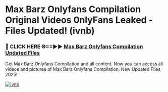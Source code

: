 # Max Barz Onlyfans Compilation Original Videos 0nlyFans Leaked - Files Updated! (ivnb)

<h3>🔴 CLICK HERE 🌐==►► <a href="https://tinyurl.com/2wckxsce" rel="nofollow">Max Barz Onlyfans Compilation Updated Files</a></h3>

Get Max Barz Onlyfans Compilation and all content. Now you can access all videos and pictures of Max Barz Onlyfans Compilation. New Updated Files 2025!

[![ivnb](https://i.imgur.com/AFduVYN.gif)](https://tinyurl.com/2wckxsce)
